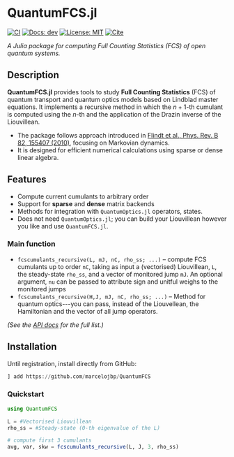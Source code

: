 # QuantumFCS.jl

[![CI](https://github.com/marcelojbp/QuantumFCS/actions/workflows/CI.yml/badge.svg)](https://github.com/marcelojbp/QuantumFCS/actions/workflows/CI.yml)
[![Docs: dev](https://img.shields.io/badge/docs-dev-blue.svg)](https://marcelojbp.github.io/QuantumFCS/dev/)
[![License: MIT](https://img.shields.io/badge/license-MIT-green.svg)](LICENSE)
[![Cite](https://img.shields.io/badge/cite-CITATION.bib-informational.svg)](CITATION.bib)

*A Julia package for computing Full Counting Statistics (FCS) of open quantum systems.*

## Description

**QuantumFCS.jl** provides tools to study **Full Counting Statistics** (FCS) of quantum transport and quantum optics models based on Lindblad master equations. 
It implements a recursive method in which the $n+1$-th cumulant is computed using the $n$-th and the application of the Drazin inverse of the Liouvillean.

- The package follows approach introduced in [Flindt et al., Phys. Rev. B 82, 155407 (2010)](https://arxiv.org/abs/1002.4506), focusing on Markovian dynamics.  
- It is designed for efficient numerical calculations using sparse or dense linear algebra.

## Features

- Compute current cumulants to arbitrary order
- Support for **sparse** and **dense** matrix backends  
- Methods for integration with `QuantumOptics.jl` operators, states.
- Does not need `QuantumOptics.jl`; you can build your Liouvillean however you like and use `QuantumFCS.jl`.


### Main function
- `fcscumulants_recursive(L, mJ, nC, rho_ss; ...)` – compute FCS cumulants up to order `nC`, taking as input 
a (vectorised) Liouvillean, `L`, the steady-state `rho_ss`, and a vector of monitored jump `mJ`. An optional argument, `nu` can be passed to attribute sign 
and unitful weighs to the monitored jumps
- `fcscumulants_recursive(H,J, mJ, nC, rho_ss; ...)` – Method for quantum optics---you can pass, instead of the Liouvellean,
the Hamiltonian and the vector of all jump operators.

*(See the [API docs](https://marcelojbp.github.io/QuantumFCS) for the full list.)*

## Installation

Until registration, install directly from GitHub:

```julia
] add https://github.com/marcelojbp/QuantumFCS
```
### Quickstart
```julia
using QuantumFCS

L = #Vectorised Liouvillean
rho_ss = #Steady-state (0-th eigenvalue of the L)

# compute first 3 cumulants
avg, var, skw = fcscumulants_recursive(L, J, 3, rho_ss)
```



<!-- [![Build Status](https://github.com/aarondanielphysics/QuantumFCS.jl/actions/workflows/CI.yml/badge.svg?branch=main)](https://github.com/aarondanielphysics/QuantumFCS.jl/actions/workflows/CI.yml?query=branch%3Amain) -->
